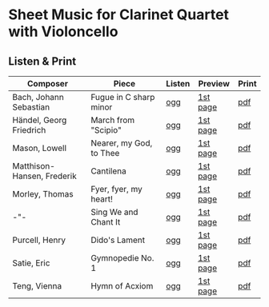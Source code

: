 # Sheet Music for Clarinet Quartet with Violoncello

## Listen & Print

Composer | Piece | Listen | Preview | Print
-------- | ----- | ------ | ------- | -----
Bach, Johann Sebastian | Fugue in C sharp minor | [ogg](http://cellist.bplaced.net/ogg/Bach,%20Johann%20Sebastian/bach_fuge_cis_moll.ogg) | [1st page](https://raw.githubusercontent.com/cellist/Lilypond-Sheet-Music/master/Klar%2C%20Klar%2C%20Klar%2C%20Klar%2C%20Vlc/Bach%2C%20Johann%20Sebastian/Fuge%20cis-moll/preview.png) | [pdf](https://github.com/cellist/Lilypond-Sheet-Music/raw/master/Klar%2C%20Klar%2C%20Klar%2C%20Klar%2C%20Vlc/Bach%2C%20Johann%20Sebastian/Fuge%20cis-moll/bach_fuge_cis_moll.pdf)
Händel, Georg Friedrich | March from "Scipio" | [ogg](http://cellist.bplaced.net/ogg/H%c3%a4ndel,%20Georg%20Friedrich/h%c3%a4ndel_marsch_aus_scipio.ogg) | [1st page](https://raw.githubusercontent.com/cellist/Lilypond-Sheet-Music/master/Klar%2C%20Klar%2C%20Klar%2C%20Klar%2C%20Vlc/H%C3%A4ndel%2C%20Georg%20Friedrich/Marsch%20aus%20Scipio/preview.png) | [pdf](https://github.com/cellist/Lilypond-Sheet-Music/raw/master/Klar%2C%20Klar%2C%20Klar%2C%20Klar%2C%20Vlc/H%C3%A4ndel%2C%20Georg%20Friedrich/Marsch%20aus%20Scipio/h%C3%A4ndel_marsch_aus_scipio.pdf)
Mason, Lowell | Nearer, my God, to Thee | [ogg](http://cellist.bplaced.net/ogg/Mason,%20Lowell/mason_nearer_my_god.ogg) | [1st page](https://raw.githubusercontent.com/cellist/Lilypond-Sheet-Music/master/Klar%2C%20Klar%2C%20Klar%2C%20Klar%2C%20Vlc/Mason%2C%20Lowell/Nearer%20my%20God/preview.png) | [pdf](https://github.com/cellist/Lilypond-Sheet-Music/raw/master/Klar%2C%20Klar%2C%20Klar%2C%20Klar%2C%20Vlc/Mason%2C%20Lowell/Nearer%20my%20God/mason_nearer_my_god.pdf)
Matthison-Hansen, Frederik | Cantilena | [ogg](http://cellist.bplaced.net/ogg/Matthison-Hansen,%20Frederik/matthison_hansen_cantilena.ogg) | [1st page](https://github.com/cellist/Lilypond-Sheet-Music/raw/master/Klar%2C%20Klar%2C%20Klar%2C%20Klar%2C%20Vlc/Matthison-Hansen%2C%20Frederik/Cantilena/preview.png) | [pdf](https://github.com/cellist/Lilypond-Sheet-Music/raw/master/Klar%2C%20Klar%2C%20Klar%2C%20Klar%2C%20Vlc/Matthison-Hansen%2C%20Frederik/Cantilena/matthison_hansen_cantilena.pdf)
Morley, Thomas | Fyer, fyer, my heart! | [ogg](http://cellist.bplaced.net/ogg/Morley,%20Thomas/morley_fyer_fyer.ogg) | [1st page](https://raw.githubusercontent.com/cellist/Lilypond-Sheet-Music/master/Klar%2C%20Klar%2C%20Klar%2C%20Klar%2C%20Vlc/Morley%2C%20Thomas/Fyer%20Fyer/preview.png) | [pdf](https://github.com/cellist/Lilypond-Sheet-Music/raw/master/Klar%2C%20Klar%2C%20Klar%2C%20Klar%2C%20Vlc/Morley%2C%20Thomas/Fyer%20Fyer/morley_fyer_fyer.pdf)
-"- | Sing We and Chant It | [ogg](http://cellist.bplaced.net/ogg/Morley,%20Thomas/morley_sing_we_and_chant_it.ogg) | [1st page](https://raw.githubusercontent.com/cellist/Lilypond-Sheet-Music/master/Klar%2C%20Klar%2C%20Klar%2C%20Klar%2C%20Vlc/Morley%2C%20Thomas/Sing%20We%20and%20Chant%20It/preview.png) | [pdf](https://github.com/cellist/Lilypond-Sheet-Music/raw/master/Klar%2C%20Klar%2C%20Klar%2C%20Klar%2C%20Vlc/Morley%2C%20Thomas/Sing%20We%20and%20Chant%20It/morley_sing_we_and_chant_it.pdf)
Purcell, Henry | Dido's Lament | [ogg](http://cellist.bplaced.net/ogg/Purcell,%20Henry/purcell_didos_lament.ogg) | [1st page](https://raw.githubusercontent.com/cellist/Lilypond-Sheet-Music/master/Klar%2C%20Klar%2C%20Klar%2C%20Klar%2C%20Vlc/Purcell%2C%20Henry/Didos%20Lament/preview.png) | [pdf](https://github.com/cellist/Lilypond-Sheet-Music/raw/master/Klar%2C%20Klar%2C%20Klar%2C%20Klar%2C%20Vlc/Purcell%2C%20Henry/Didos%20Lament/purcell_didos_lament.pdf)
Satie, Eric | Gymnopedie No. 1 | [ogg](http://cellist.bplaced.net/ogg/Satie,%20Eric/satie_gymnopedie_1.ogg) | [1st page](https://raw.githubusercontent.com/cellist/Lilypond-Sheet-Music/master/Klar%2C%20Klar%2C%20Klar%2C%20Klar%2C%20Vlc/Satie%2C%20Eric/Gymnopedie%20Nr.%201/preview.png) | [pdf](https://github.com/cellist/Lilypond-Sheet-Music/raw/master/Klar%2C%20Klar%2C%20Klar%2C%20Klar%2C%20Vlc/Satie%2C%20Eric/Gymnopedie%20Nr.%201/satie_gymnopedie_1.pdf)
Teng, Vienna | Hymn of Acxiom | [ogg](http://cellist.bplaced.net/ogg/Teng,%20Vienna/teng_hymn_of_acxiom.ogg) | [1st page](https://raw.githubusercontent.com/cellist/Lilypond-Sheet-Music/master/Klar%2C%20Klar%2C%20Klar%2C%20Klar%2C%20Vlc/Teng%2C%20Vienna/Hymn%20of%20Acxiom/preview.png) | [pdf](https://github.com/cellist/Lilypond-Sheet-Music/raw/master/Klar%2C%20Klar%2C%20Klar%2C%20Klar%2C%20Vlc/Teng%2C%20Vienna/Hymn%20of%20Acxiom/teng_hymn_of_acxiom.pdf)
